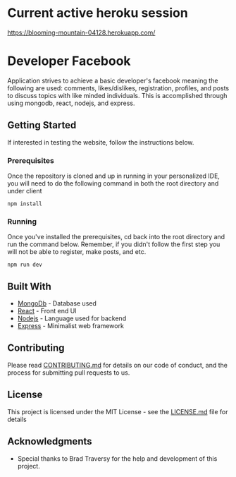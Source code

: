 # Current active heroku session

https://blooming-mountain-04128.herokuapp.com/

# Developer Facebook

Application strives to achieve a basic developer's facebook meaning the following are used: comments, likes/dislikes, registration, profiles, and posts to discuss topics with like minded individuals. This is accomplished through using mongodb, react, nodejs, and express.

## Getting Started

If interested in testing the website, follow the instructions below.

### Prerequisites

Once the repository is cloned and up in running in your personalized IDE, you will need to do the following command in both the root directory and under client

```
npm install
```

### Running

Once you've installed the prerequisites, cd back into the root directory and run the command below. Remember, if you didn't follow the first step you will not be able to register, make posts, and etc.

```
npm run dev
```


## Built With

* [MongoDb](https://www.mongodb.com/) - Database used
* [React](https://reactjs.org/) - Front end UI
* [Nodejs](https://nodejs.org/en/) - Language used for backend
* [Express](https://expressjs.com/) - Minimalist web framework

## Contributing

Please read [CONTRIBUTING.md](https://gist.github.com/PurpleBooth/b24679402957c63ec426) for details on our code of conduct, and the process for submitting pull requests to us.

## License

This project is licensed under the MIT License - see the [LICENSE.md](LICENSE.md) file for details

## Acknowledgments

* Special thanks to Brad Traversy for the help and development of this project.
